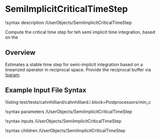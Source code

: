 # SemiImplicitCriticalTimeStep

!syntax description /UserObjects/SemiImplicitCriticalTimeStep

Compute the critical time step for teh semi implicit time integration, based on the

## Overview

Estimates a stable time step for semi\-implicit integration based on a linearized operator in
reciprocal space. Provide the reciprocal buffer via
[!param](/Postprocessors/SemiImplicitCriticalTimeStep/buffer).

## Example Input File Syntax

!listing test/tests/cahnhilliard/cahnhilliard.i block=Postprocessors/min_c

!syntax parameters /UserObjects/SemiImplicitCriticalTimeStep

!syntax inputs /UserObjects/SemiImplicitCriticalTimeStep

!syntax children /UserObjects/SemiImplicitCriticalTimeStep
